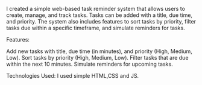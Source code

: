 I created a simple web-based task reminder system that allows users to create, manage, and track tasks. 
Tasks can be added with a title, due time, and priority. The system also includes features to sort tasks by priority,
filter tasks due within a specific timeframe, and simulate reminders for tasks.

Features:

Add new tasks with title, due time (in minutes), and priority (High, Medium, Low).
Sort tasks by priority (High, Medium, Low).
Filter tasks that are due within the next 10 minutes.
Simulate reminders for upcoming tasks.

Technologies Used:
I used simple HTML,CSS and JS.
